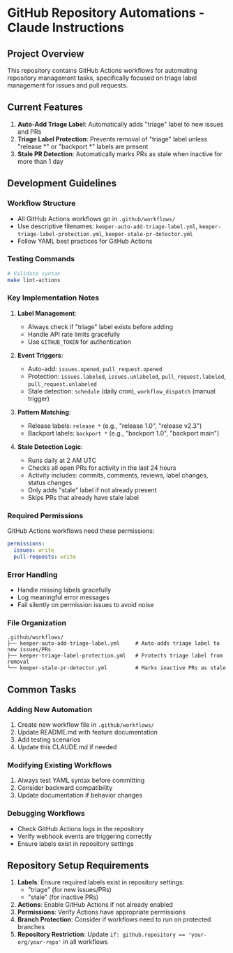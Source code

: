 # GitHub Repository Automations - Claude Instructions

## Project Overview

This repository contains GitHub Actions workflows for automating repository management tasks, specifically focused on triage label management for issues and pull requests.

## Current Features

1. **Auto-Add Triage Label**: Automatically adds "triage" label to new issues and PRs
2. **Triage Label Protection**: Prevents removal of "triage" label unless "release *" or "backport *" labels are present
3. **Stale PR Detection**: Automatically marks PRs as stale when inactive for more than 1 day

## Development Guidelines

### Workflow Structure
- All GitHub Actions workflows go in `.github/workflows/`
- Use descriptive filenames: `keeper-auto-add-triage-label.yml`, `keeper-triage-label-protection.yml`, `keeper-stale-pr-detector.yml`
- Follow YAML best practices for GitHub Actions

### Testing Commands
```bash
# Validate syntax
make lint-actions
```

### Key Implementation Notes

1. **Label Management**:
   - Always check if "triage" label exists before adding
   - Handle API rate limits gracefully
   - Use `GITHUB_TOKEN` for authentication

2. **Event Triggers**:
   - Auto-add: `issues.opened`, `pull_request.opened`
   - Protection: `issues.labeled`, `issues.unlabeled`, `pull_request.labeled`, `pull_request.unlabeled`
   - Stale detection: `schedule` (daily cron), `workflow_dispatch` (manual trigger)

3. **Pattern Matching**:
   - Release labels: `release *` (e.g., "release 1.0", "release v2.3")
   - Backport labels: `backport *` (e.g., "backport 1.0", "backport main")

4. **Stale Detection Logic**:
   - Runs daily at 2 AM UTC
   - Checks all open PRs for activity in the last 24 hours
   - Activity includes: commits, comments, reviews, label changes, status changes
   - Only adds "stale" label if not already present
   - Skips PRs that already have stale label

### Required Permissions
GitHub Actions workflows need these permissions:
```yaml
permissions:
  issues: write
  pull-requests: write
```

### Error Handling
- Handle missing labels gracefully
- Log meaningful error messages
- Fail silently on permission issues to avoid noise

### File Organization
```
.github/workflows/
├── keeper-auto-add-triage-label.yml     # Auto-adds triage label to new issues/PRs
├── keeper-triage-label-protection.yml   # Protects triage label from removal
└── keeper-stale-pr-detector.yml         # Marks inactive PRs as stale
```

## Common Tasks

### Adding New Automation
1. Create new workflow file in `.github/workflows/`
2. Update README.md with feature documentation
3. Add testing scenarios
4. Update this CLAUDE.md if needed

### Modifying Existing Workflows
1. Always test YAML syntax before committing
2. Consider backward compatibility
3. Update documentation if behavior changes

### Debugging Workflows
- Check GitHub Actions logs in the repository
- Verify webhook events are triggering correctly
- Ensure labels exist in repository settings

## Repository Setup Requirements

1. **Labels**: Ensure required labels exist in repository settings:
   - "triage" (for new issues/PRs)
   - "stale" (for inactive PRs)
2. **Actions**: Enable GitHub Actions if not already enabled
3. **Permissions**: Verify Actions have appropriate permissions
4. **Branch Protection**: Consider if workflows need to run on protected branches
5. **Repository Restriction**: Update `if: github.repository == 'your-org/your-repo'` in all workflows